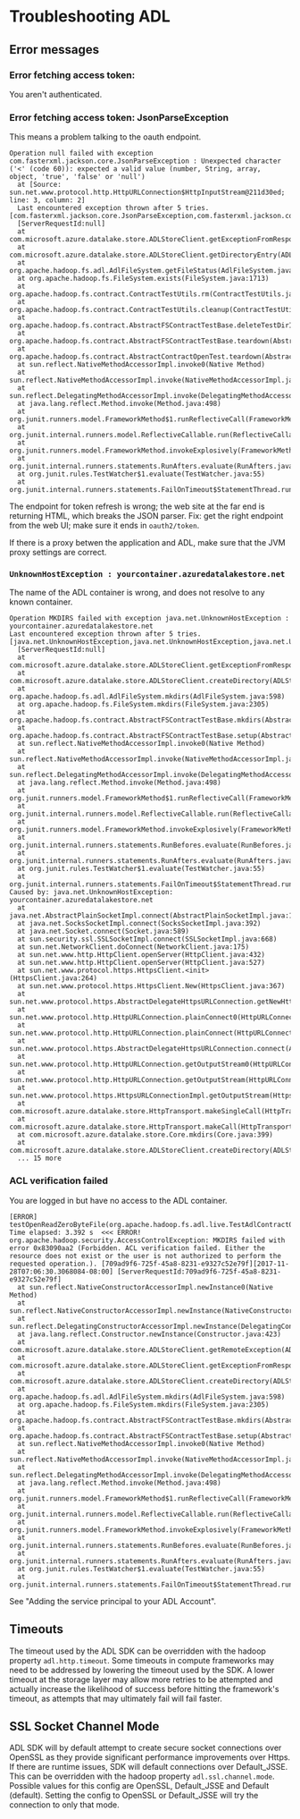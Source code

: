 <!---
  Licensed under the Apache License, Version 2.0 (the "License");
  you may not use this file except in compliance with the License.
  You may obtain a copy of the License at

   http://www.apache.org/licenses/LICENSE-2.0

  Unless required by applicable law or agreed to in writing, software
  distributed under the License is distributed on an "AS IS" BASIS,
  WITHOUT WARRANTIES OR CONDITIONS OF ANY KIND, either express or implied.
  See the License for the specific language governing permissions and
  limitations under the License. See accompanying LICENSE file.
-->

# Troubleshooting ADL

<!-- MACRO{toc|fromDepth=1|toDepth=3} -->


## Error messages


### Error fetching access token:

You aren't authenticated.

### Error fetching access token:  JsonParseException

This means a problem talking to the oauth endpoint.


```
Operation null failed with exception com.fasterxml.jackson.core.JsonParseException : Unexpected character ('<' (code 60)): expected a valid value (number, String, array, object, 'true', 'false' or 'null')
  at [Source: sun.net.www.protocol.http.HttpURLConnection$HttpInputStream@211d30ed; line: 3, column: 2]
  Last encountered exception thrown after 5 tries. [com.fasterxml.jackson.core.JsonParseException,com.fasterxml.jackson.core.JsonParseException,com.fasterxml.jackson.core.JsonParseException,com.fasterxml.jackson.core.JsonParseException,com.fasterxml.jackson.core.JsonParseException]
  [ServerRequestId:null]
  at com.microsoft.azure.datalake.store.ADLStoreClient.getExceptionFromResponse(ADLStoreClient.java:1147)
  at com.microsoft.azure.datalake.store.ADLStoreClient.getDirectoryEntry(ADLStoreClient.java:725)
  at org.apache.hadoop.fs.adl.AdlFileSystem.getFileStatus(AdlFileSystem.java:476)
  at org.apache.hadoop.fs.FileSystem.exists(FileSystem.java:1713)
  at org.apache.hadoop.fs.contract.ContractTestUtils.rm(ContractTestUtils.java:397)
  at org.apache.hadoop.fs.contract.ContractTestUtils.cleanup(ContractTestUtils.java:374)
  at org.apache.hadoop.fs.contract.AbstractFSContractTestBase.deleteTestDirInTeardown(AbstractFSContractTestBase.java:213)
  at org.apache.hadoop.fs.contract.AbstractFSContractTestBase.teardown(AbstractFSContractTestBase.java:204)
  at org.apache.hadoop.fs.contract.AbstractContractOpenTest.teardown(AbstractContractOpenTest.java:64)
  at sun.reflect.NativeMethodAccessorImpl.invoke0(Native Method)
  at sun.reflect.NativeMethodAccessorImpl.invoke(NativeMethodAccessorImpl.java:62)
  at sun.reflect.DelegatingMethodAccessorImpl.invoke(DelegatingMethodAccessorImpl.java:43)
  at java.lang.reflect.Method.invoke(Method.java:498)
  at org.junit.runners.model.FrameworkMethod$1.runReflectiveCall(FrameworkMethod.java:47)
  at org.junit.internal.runners.model.ReflectiveCallable.run(ReflectiveCallable.java:12)
  at org.junit.runners.model.FrameworkMethod.invokeExplosively(FrameworkMethod.java:44)
  at org.junit.internal.runners.statements.RunAfters.evaluate(RunAfters.java:33)
  at org.junit.rules.TestWatcher$1.evaluate(TestWatcher.java:55)
  at org.junit.internal.runners.statements.FailOnTimeout$StatementThread.run(FailOnTimeout.java:74)
  ```

The endpoint for token refresh is wrong; the web site at the far end is returning HTML, which breaks the JSON parser.
Fix: get the right endpoint from the web UI; make sure it ends in `oauth2/token`.

If there is a proxy betwen the application and ADL, make sure that the JVM proxy
settings are correct.

### `UnknownHostException : yourcontainer.azuredatalakestore.net`

The name of the ADL container is wrong, and does not resolve to any known container.


```
Operation MKDIRS failed with exception java.net.UnknownHostException : yourcontainer.azuredatalakestore.net
Last encountered exception thrown after 5 tries. [java.net.UnknownHostException,java.net.UnknownHostException,java.net.UnknownHostException,java.net.UnknownHostException,java.net.UnknownHostException]
  [ServerRequestId:null]
  at com.microsoft.azure.datalake.store.ADLStoreClient.getExceptionFromResponse(ADLStoreClient.java:1147)
  at com.microsoft.azure.datalake.store.ADLStoreClient.createDirectory(ADLStoreClient.java:582)
  at org.apache.hadoop.fs.adl.AdlFileSystem.mkdirs(AdlFileSystem.java:598)
  at org.apache.hadoop.fs.FileSystem.mkdirs(FileSystem.java:2305)
  at org.apache.hadoop.fs.contract.AbstractFSContractTestBase.mkdirs(AbstractFSContractTestBase.java:338)
  at org.apache.hadoop.fs.contract.AbstractFSContractTestBase.setup(AbstractFSContractTestBase.java:193)
  at sun.reflect.NativeMethodAccessorImpl.invoke0(Native Method)
  at sun.reflect.NativeMethodAccessorImpl.invoke(NativeMethodAccessorImpl.java:62)
  at sun.reflect.DelegatingMethodAccessorImpl.invoke(DelegatingMethodAccessorImpl.java:43)
  at java.lang.reflect.Method.invoke(Method.java:498)
  at org.junit.runners.model.FrameworkMethod$1.runReflectiveCall(FrameworkMethod.java:47)
  at org.junit.internal.runners.model.ReflectiveCallable.run(ReflectiveCallable.java:12)
  at org.junit.runners.model.FrameworkMethod.invokeExplosively(FrameworkMethod.java:44)
  at org.junit.internal.runners.statements.RunBefores.evaluate(RunBefores.java:24)
  at org.junit.internal.runners.statements.RunAfters.evaluate(RunAfters.java:27)
  at org.junit.rules.TestWatcher$1.evaluate(TestWatcher.java:55)
  at org.junit.internal.runners.statements.FailOnTimeout$StatementThread.run(FailOnTimeout.java:74)
Caused by: java.net.UnknownHostException: yourcontainer.azuredatalakestore.net
  at java.net.AbstractPlainSocketImpl.connect(AbstractPlainSocketImpl.java:184)
  at java.net.SocksSocketImpl.connect(SocksSocketImpl.java:392)
  at java.net.Socket.connect(Socket.java:589)
  at sun.security.ssl.SSLSocketImpl.connect(SSLSocketImpl.java:668)
  at sun.net.NetworkClient.doConnect(NetworkClient.java:175)
  at sun.net.www.http.HttpClient.openServer(HttpClient.java:432)
  at sun.net.www.http.HttpClient.openServer(HttpClient.java:527)
  at sun.net.www.protocol.https.HttpsClient.<init>(HttpsClient.java:264)
  at sun.net.www.protocol.https.HttpsClient.New(HttpsClient.java:367)
  at sun.net.www.protocol.https.AbstractDelegateHttpsURLConnection.getNewHttpClient(AbstractDelegateHttpsURLConnection.java:191)
  at sun.net.www.protocol.http.HttpURLConnection.plainConnect0(HttpURLConnection.java:1138)
  at sun.net.www.protocol.http.HttpURLConnection.plainConnect(HttpURLConnection.java:1032)
  at sun.net.www.protocol.https.AbstractDelegateHttpsURLConnection.connect(AbstractDelegateHttpsURLConnection.java:177)
  at sun.net.www.protocol.http.HttpURLConnection.getOutputStream0(HttpURLConnection.java:1316)
  at sun.net.www.protocol.http.HttpURLConnection.getOutputStream(HttpURLConnection.java:1291)
  at sun.net.www.protocol.https.HttpsURLConnectionImpl.getOutputStream(HttpsURLConnectionImpl.java:250)
  at com.microsoft.azure.datalake.store.HttpTransport.makeSingleCall(HttpTransport.java:273)
  at com.microsoft.azure.datalake.store.HttpTransport.makeCall(HttpTransport.java:91)
  at com.microsoft.azure.datalake.store.Core.mkdirs(Core.java:399)
  at com.microsoft.azure.datalake.store.ADLStoreClient.createDirectory(ADLStoreClient.java:580)
  ... 15 more
```

### ACL verification failed


You are logged in but have no access to the ADL container.

```
[ERROR] testOpenReadZeroByteFile(org.apache.hadoop.fs.adl.live.TestAdlContractOpenLive)  Time elapsed: 3.392 s  <<< ERROR!
org.apache.hadoop.security.AccessControlException: MKDIRS failed with error 0x83090aa2 (Forbidden. ACL verification failed. Either the resource does not exist or the user is not authorized to perform the requested operation.). [709ad9f6-725f-45a8-8231-e9327c52e79f][2017-11-28T07:06:30.3068084-08:00] [ServerRequestId:709ad9f6-725f-45a8-8231-e9327c52e79f]
  at sun.reflect.NativeConstructorAccessorImpl.newInstance0(Native Method)
  at sun.reflect.NativeConstructorAccessorImpl.newInstance(NativeConstructorAccessorImpl.java:62)
  at sun.reflect.DelegatingConstructorAccessorImpl.newInstance(DelegatingConstructorAccessorImpl.java:45)
  at java.lang.reflect.Constructor.newInstance(Constructor.java:423)
  at com.microsoft.azure.datalake.store.ADLStoreClient.getRemoteException(ADLStoreClient.java:1167)
  at com.microsoft.azure.datalake.store.ADLStoreClient.getExceptionFromResponse(ADLStoreClient.java:1132)
  at com.microsoft.azure.datalake.store.ADLStoreClient.createDirectory(ADLStoreClient.java:582)
  at org.apache.hadoop.fs.adl.AdlFileSystem.mkdirs(AdlFileSystem.java:598)
  at org.apache.hadoop.fs.FileSystem.mkdirs(FileSystem.java:2305)
  at org.apache.hadoop.fs.contract.AbstractFSContractTestBase.mkdirs(AbstractFSContractTestBase.java:338)
  at org.apache.hadoop.fs.contract.AbstractFSContractTestBase.setup(AbstractFSContractTestBase.java:193)
  at sun.reflect.NativeMethodAccessorImpl.invoke0(Native Method)
  at sun.reflect.NativeMethodAccessorImpl.invoke(NativeMethodAccessorImpl.java:62)
  at sun.reflect.DelegatingMethodAccessorImpl.invoke(DelegatingMethodAccessorImpl.java:43)
  at java.lang.reflect.Method.invoke(Method.java:498)
  at org.junit.runners.model.FrameworkMethod$1.runReflectiveCall(FrameworkMethod.java:47)
  at org.junit.internal.runners.model.ReflectiveCallable.run(ReflectiveCallable.java:12)
  at org.junit.runners.model.FrameworkMethod.invokeExplosively(FrameworkMethod.java:44)
  at org.junit.internal.runners.statements.RunBefores.evaluate(RunBefores.java:24)
  at org.junit.internal.runners.statements.RunAfters.evaluate(RunAfters.java:27)
  at org.junit.rules.TestWatcher$1.evaluate(TestWatcher.java:55)
  at org.junit.internal.runners.statements.FailOnTimeout$StatementThread.run(FailOnTimeout.java:74)
```

See "Adding the service principal to your ADL Account".

## Timeouts

The timeout used by the ADL SDK can be overridden with the hadoop property
`adl.http.timeout`.  Some timeouts in compute frameworks may need to be
addressed by lowering the timeout used by the SDK.  A lower timeout at the
storage layer may allow more retries to be attempted and actually increase
the likelihood of success before hitting the framework's timeout, as attempts
that may ultimately fail will fail faster.

## SSL Socket Channel Mode

ADL SDK will by default attempt to create secure socket connections over
OpenSSL as they provide significant performance improvements over Https. If
there are runtime issues, SDK will default connections over Default_JSSE. This
can be overridden with the hadoop property `adl.ssl.channel.mode`. Possible
values for this config are OpenSSL, Default_JSSE and Default (default).
Setting the config to OpenSSL or Default_JSSE will try the connection to
only that mode.
